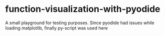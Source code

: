 # function-visualization-with-pyodide
A small playground for testing purposes.
Since pyodide had issues while loading matplotlib, finally py-script was used here
